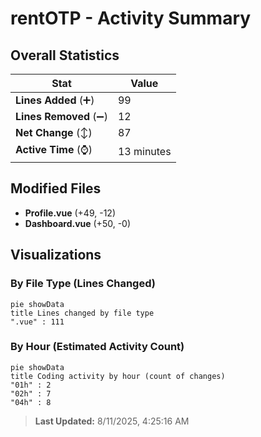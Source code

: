 # rentOTP - Activity Summary 

## Overall Statistics

| Stat                   | Value                                                             |
| ---------------------- | ----------------------------------------------------------------- |
| **Lines Added** (➕)   | 99                                          |
| **Lines Removed** (➖) | 12                                        |
| **Net Change** (↕)    | 87                |
| **Active Time** (⌚)   | 13 minutes |


## Modified Files
- **Profile.vue** (+49, -12)
- **Dashboard.vue** (+50, -0)

## Visualizations

### By File Type (Lines Changed)

```mermaid
pie showData
title Lines changed by file type
".vue" : 111
```

### By Hour (Estimated Activity Count)

```mermaid
pie showData
title Coding activity by hour (count of changes)
"01h" : 2
"02h" : 7
"04h" : 8
```


> **Last Updated:** 8/11/2025, 4:25:16 AM